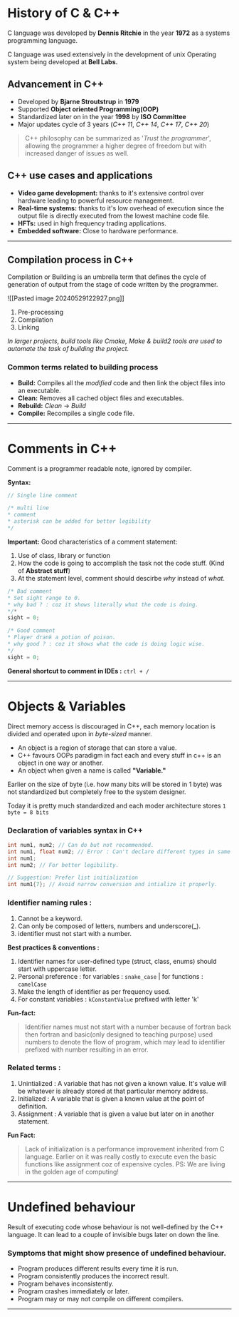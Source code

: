# History of C & C++

C language was developed by **Dennis Ritchie** in the year **1972** as a systems programming language.

C language was used extensively in the development of unix Operating system being developed at **Bell Labs.**

## Advancement in C++

- Developed by **Bjarne Stroutstrup** in **1979**
- Supported **Object oriented Programming(OOP)**
- Standardized later on in the year **1998** by **ISO Committee**
- Major updates cycle of 3 years (*C++ 11*, *C++ 14*, *C++ 17*, *C++ 20*)

> C++ philosophy can be summarized as '*Trust the programmer*', allowing the programmer a higher degree of freedom but with increased danger of issues as well.

## C++ use cases and applications

- **Video game development:** thanks to it's extensive control over hardware leading to powerful resource management.
- **Real-time systems:** thanks to it's low overhead of execution since the output file is directly executed from the lowest machine code file.
- **HFTs:** used in high frequency trading applications.
- **Embedded software:** Close to hardware performance.

----
## Compilation process in C++

Compilation or Building is an umbrella term that defines the cycle of generation of output from the stage of code written by the programmer.

![[Pasted image 20240529122927.png]]

1. Pre-processing
2. Compilation
3. Linking

*In larger projects, build tools like Cmake, Make & build2 tools are used to automate the task of building the project.*

### Common terms related to building process

- **Build:** Compiles all the *modified* code and then link the object files into an executable.
- **Clean:** Removes all cached object files and executables.
- **Rebuild:** *Clean* -> *Build*
- **Compile:** Recompiles a single code file.

----

# Comments in C++

Comment is a programmer readable note, ignored by compiler.

**Syntax:**
```cpp
// Single line comment

/* multi line 
* comment
* asterisk can be added for better legibility
*/
```

**Important:** Good characteristics of a comment statement:
1. Use of class, library or function
2. How the code is going to accomplish the task not the code stuff. (Kind of **Abstract stuff**)
3. At the statement level, comment should descirbe *why* instead of *what*.

```cpp
/* Bad comment
* Set sight range to 0. 
* why bad ? : coz it shows literally what the code is doing.
*/*
sight = 0;

/* Good comment
* Player drank a potion of poison.
* why good ? : coz it shows what the code is doing logic wise.
*/
sight = 0;
```

**General shortcut to comment in IDEs :**  `ctrl + /`

----

# Objects & Variables

Direct memory access is discouraged in C++, each memory location is divided and operated upon in *byte-sized* manner.

- An object is a region of storage that can store a value.
- C++ favours OOPs paradigm in fact each and every stuff in c++ is an object in one way or another.
- An object when given a name is called **"Variable."**

Earlier on the size of byte (i.e. how many bits will be stored in 1 byte) was not standardized but completely free to the system designer.

Today it is pretty much standardized and each moder architecture stores `1 byte = 8 bits`

### Declaration of variables syntax in C++
```cpp
int num1, num2; // Can do but not recommended.
int num1, float num2; // Error : Can't declare different types in same statement.
int num1;
int num2; // For better legibility.

// Suggestion: Prefer list initialization
int num1{7}; // Avoid narrow conversion and intialize it properly.
```

### Identifier naming rules :
1. Cannot be a keyword.
2. Can only be composed of letters, numbers and underscore(\_).
3. identifier must not start with a number.

**Best practices & conventions :**
1. Identifier names for user-defined type (struct, class, enums) should start with uppercase letter.
2. Personal preference : for variables : `snake_case` | for functions : `camelCase`
3. Make the length of identifier as per frequency used.
4. For constant variables : `kConstantValue` prefixed with letter 'k'

**Fun-fact:**
>Identifier names must not start with a number because of fortran back then fortran and basic(only designed to teaching purpose) used numbers to denote the flow of program, which may lead to identifier prefixed with number resulting in an error.

### Related terms :
1. Unintialized  : A variable that has not given a known value. It's value will be whatever is already stored at that particular memory address.
2. Initialized  : A variable that is given a known value at the point of definition.
3. Assignment  : A variable that is given a value but later on in another statement.

**Fun Fact:**
>Lack of initialization is a performance improvement inherited from C language. Earlier on it was really costly to execute even the basic functions like assignment coz of expensive cycles.
>PS: We are living in the golden age of computing!

---
# Undefined behaviour
Result of executing code whose behaviour is not well-defined by the C++ language. It can lead to a couple of invisible bugs later on down the line.

### Symptoms that might show presence of undefined behaviour.
- Program produces different results every time it is run.
- Program consistently produces the incorrect result.
- Program behaves inconsistently.
- Program crashes immediately or later.
- Program may or may not compile on different compilers.

---

